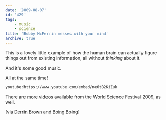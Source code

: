 ```yaml
---
date: '2009-08-07'
id: '429'
tags:
    - music
    - science
title: 'Bobby McFerrin messes with your mind'
archive: true
---
```


This is a lovely little example of how the human brain can actually figure
things out from existing information, all without <em>thinking</em> about it.

And it's some good music.

All at the same time!

<!-- more -->

`youtube:https://www.youtube.com/embed/ne6tB2KiZuk`

There are
[more videos](https://www.youtube.com/channel/UCShHFwKyhcDo3g7hr4f1R8A)
available from the World Science Festival 2009, as well.

\[via
[Derrin Brown](http://derrenbrownart.com/blog/2009/08/bobby-mcferrin-hacks-brain-pentatonic-scale/)
and
[Boing Boing](http://www.boingboing.net/2009/08/01/bobby-mcferrin-hacks.html)\]
